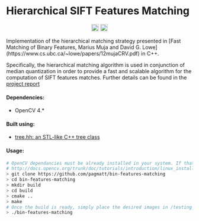 # Hierarchical SIFT Features Matching
<p align="center">
    <img src="https://travis-ci.com/pagmatt/bin-features-matching.svg?branch=master"
        height="20">
    <img src="https://img.shields.io/badge/License-GPL%20v3-yellow.svg"
        height="20">
</p>
Implementation of the hierarchical matching strategy presented in [Fast Matching of Binary Features, Marius Muja and David G. Lowe](https://www.cs.ubc.ca/~lowe/papers/12mujaCRV.pdf) in C++. 

Specifically, the hierarchical matching algorithm is used in conjunction of median quantization in order to provide a fast and scalable algorithm for the computation of SIFT features matches.
Further details can be found in the [project report](report/report.pdf)

#### Dependencies:
* OpenCV 4.*

#### Built using:
* [tree.hh: an STL-like C++ tree class](https://github.com/kpeeters/tree.hh)

#### Usage:

```bash
# OpenCV dependancies must be already installed in your system. If that is not the case, please follow
# http://docs.opencv.org/trunk/doc/tutorials/introduction/linux_install/linux_install.html for detailed instructions on how to install them
> git clone https://github.com/pagmatt/bin-features-matching
> cd bin-features-matching
> mkdir build
> cd build
> cmake ..
> make
# Once the build is ready, simply place the desired images in /testing_dataset and run via:
> ./bin-features-matching
```
